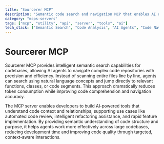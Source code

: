 ```yaml
---
title: "Sourcerer MCP"
description: "Semantic code search and navigation MCP that enables AI agents to efficiently find and work with code without reading entire files."
category: "mcps-servers"
tags: ["mcp", "utility", "api", "server", "tools", "ai"]
tech_stack: ["Semantic Search", "Code Analysis", "AI Agents", "Code Navigation", "Developer Tools"]
---
```


# Sourcerer MCP

Sourcerer MCP provides intelligent semantic search capabilities for codebases, allowing AI agents to navigate complex code repositories with precision and efficiency. Instead of scanning entire files line by line, agents can search using natural language concepts and jump directly to relevant functions, classes, or code segments. This approach dramatically reduces token consumption while improving code comprehension and navigation accuracy.

The MCP server enables developers to build AI-powered tools that understand code context and relationships, supporting use cases like automated code review, intelligent refactoring assistance, and rapid feature implementation. By providing semantic understanding of code structure and purpose, it helps agents work more effectively across large codebases, reducing development time and improving code quality through targeted, context-aware interactions.
